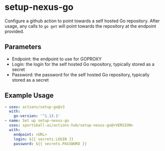 # setup-nexus-go

Configure a github action to point towards a self hosted Go repository. After usage, any calls to `go get` will point towards the repository at the endpoint provided.

## Parameters
- Endpoint: the endpoint to use for GOPROXY
- Login: the login for the self hosted Go repository, typically stored as a secret
- Password: the password for the self hosted Go repository, typically stored as a secret

## Example Usage

```yaml
- uses: actions/setup-go@v3
  with:
    go-version: '^1.13.1'
- name: Set up setup-nexus-go
  uses: sportsball-ai/actions-hub/setup-nexus-go@<VERSION>
  with:
    endpoint: <URL>
    login: ${{ secrets.LOGIN }}
    password: ${{ secrets.PASSWORD }}
```